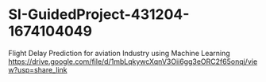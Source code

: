 # SI-GuidedProject-431204-1674104049
Flight Delay Prediction for aviation Industry using Machine Learning
https://drive.google.com/file/d/1mbLqkywcXqnV3Oii6gg3eORC2f65onqj/view?usp=share_link
